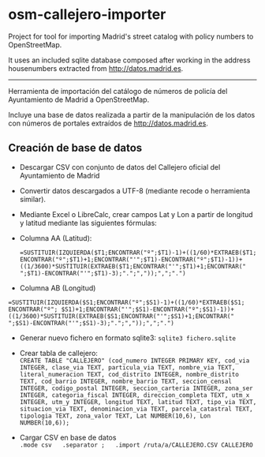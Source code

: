 osm-callejero-importer
======================

Project for tool for importing Madrid's street catalog with policy numbers to OpenStreetMap.

It uses an included sqlite database composed after working in the address housenumbers extracted from http://datos.madrid.es. 

------

Herramienta de importación del catálogo de números de policía del Ayuntamiento de Madrid a OpenStreetMap.

Incluye una base de datos realizada a partir de la manipulación de los datos con números de portales extraídos de http://datos.madrid.es. 


Creación de base de datos
-------------------------

* Descargar CSV con conjunto de datos del Callejero oficial del
  Ayuntamiento de Madrid 
    
* Convertir datos descargados a UTF-8 (mediante recode o herramienta
  similar).

* Mediante Excel o LibreCalc, crear campos Lat y Lon a partir de
  longitud y latitud mediante las siguientes fórmulas:
  
 * Columna AA (Latitud):

   `=SUSTITUIR(IZQUIERDA($T1;ENCONTRAR("º";$T1)-1)+((1/60)*EXTRAEB($T1;
   ENCONTRAR("º";$T1)+1;ENCONTRAR("'";$T1)-ENCONTRAR("º";$T1)-1))+
   ((1/3600)*SUSTITUIR(EXTRAEB($T1;ENCONTRAR("'";$T1)+1;ENCONTRAR("
   ";$T1)-ENCONTRAR("'";$T1)-3);".";","));",";".")`

 * Columna AB (Longitud)
  
  `=SUSTITUIR(IZQUIERDA($S1;ENCONTRAR("º";$S1)-1)+((1/60)*EXTRAEB($S1; ENCONTRAR("º"; $S1)+1;ENCONTRAR("'";$S1)-ENCONTRAR("º";$S1)-1))+((1/3600)*SUSTITUIR(EXTRAEB($S1;ENCONTRAR("'";$S1)+1;ENCONTRAR(" ";$S1)-ENCONTRAR("'";$S1)-3);".";","));",";".")`

* Generar nuevo fichero en formato sqlite3: `sqlite3 fichero.sqlite`

* Crear tabla de callejero:  
  `CREATE TABLE "CALLEJERO" (cod_numero INTEGER PRIMARY KEY, cod_via INTEGER, clase_via TEXT, particula_via TEXT, nombre_via TEXT, literal_numeracion TEXT, cod_distrito INTEGER, nombre_distrito TEXT, cod_barrio INTEGER, nombre_barrio TEXT, seccion_censal INTEGER, codigo_postal INTEGER, seccion_carteria INTEGER, zona_ser INTEGER, categoria_fiscal INTEGER, direccion_completa TEXT, utm_x INTEGER, utm_y INTEGER, longitud TEXT, latitud TEXT, tipo_via TEXT, situacion_via TEXT, denominacion_via TEXT, parcela_catastral TEXT, tipologia TEXT, zona_valor TEXT, Lat NUMBER(10,6), Lon NUMBER(10,6));`
 
* Cargar CSV en base de datos  
  `.mode csv  
   .separator ;  
   .import /ruta/a/CALLEJERO.CSV CALLEJERO`
   
